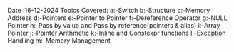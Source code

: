 Date :16-12-2024
Topics Covered:
a:-Switch 
b:-Structure
c:-Memory Address
d:-Pointers
e:-Pointer to Pointer
f:-Dereference Operator
g:-NULL Pointer
h:-Pass by value and Pass by reference(pointers & alias)
i:-Array Pointer
j:-Pointer Arithmetic
k:-Inline and Constexpr functions
l:-Exception Handling
m:-Memory Management
